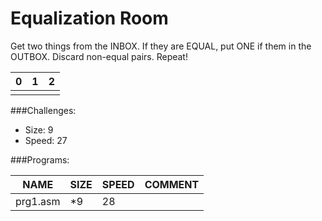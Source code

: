 # Equalization Room

Get two things from the INBOX. If they are EQUAL, put ONE if them in the OUTBOX. Discard non-equal pairs. 
Repeat!

| 0 | 1 | 2 |
| --- | --- | --- |
| | | |

###Challenges:
- Size:  9
- Speed: 27

###Programs:

|NAME|SIZE|SPEED|COMMENT|
| --- | --- | --- | --- |
|prg1.asm| *9|28|
